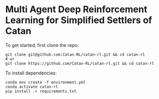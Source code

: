 # Multi Agent Deep Reinforcement Learning for Simplified Settlers of Catan

To get started, first clone the repo:
```
git clone git@github.com:Catan-RL/catan-rl.git && cd catan-rl
# or
git clone https://github.com/Catan-RL/catan-rl.git && cd catan-rl
```

To install dependencies:

```
conda env create -f environment.yml
conda activate catan-rl
pip install -r requirements.txt
```
